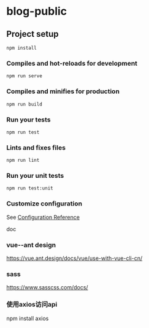 # blog-public

## Project setup
```
npm install
```

### Compiles and hot-reloads for development
```
npm run serve
```

### Compiles and minifies for production
```
npm run build
```

### Run your tests
```
npm run test
```

### Lints and fixes files
```
npm run lint
```

### Run your unit tests
```
npm run test:unit
```

### Customize configuration
See [Configuration Reference](https://cli.vuejs.org/config/)

doc
### vue--ant design
https://vue.ant.design/docs/vue/use-with-vue-cli-cn/

### sass
https://www.sasscss.com/docs/

### 使用axios访问api
npm install axios

